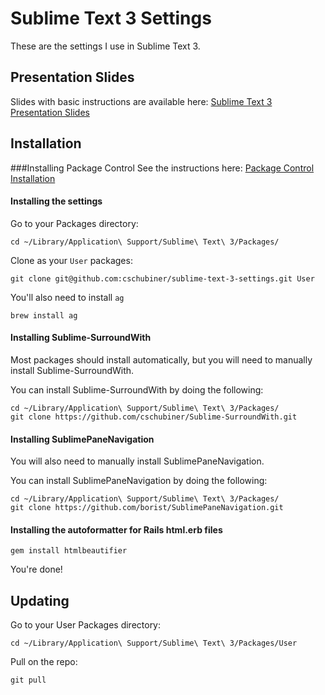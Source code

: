 Sublime Text 3 Settings
=======================

These are the settings I use in Sublime Text 3.

## Presentation Slides

Slides with basic instructions are available here: [Sublime Text 3 Presentation Slides](https://www.dropbox.com/s/8tn6p01wncvf6rh/sublime%20text%20editor%20presentation%20Airbnb.key?dl=0)

## Installation

###Installing Package Control
See the instructions here: [Package Control Installation](http://wbond.net/sublime_packages/package_control/installation#ST3)

#### Installing the settings
Go to your Packages directory:

```
cd ~/Library/Application\ Support/Sublime\ Text\ 3/Packages/
```

Clone as your `User` packages:

```
git clone git@github.com:cschubiner/sublime-text-3-settings.git User

```

You'll also need to install `ag`

```
brew install ag
```

#### Installing Sublime-SurroundWith
Most packages should install automatically, but you will need to manually install Sublime-SurroundWith.

You can install Sublime-SurroundWith by doing the following:
```
cd ~/Library/Application\ Support/Sublime\ Text\ 3/Packages/
git clone https://github.com/cschubiner/Sublime-SurroundWith.git
```

#### Installing SublimePaneNavigation
You will also need to manually install SublimePaneNavigation.

You can install SublimePaneNavigation by doing the following:
```
cd ~/Library/Application\ Support/Sublime\ Text\ 3/Packages/
git clone https://github.com/borist/SublimePaneNavigation.git
```

#### Installing the autoformatter for Rails html.erb files
```
gem install htmlbeautifier
```

You're done!

## Updating

Go to your User Packages directory:

```
cd ~/Library/Application\ Support/Sublime\ Text\ 3/Packages/User
```

Pull on the repo:

```
git pull
```
